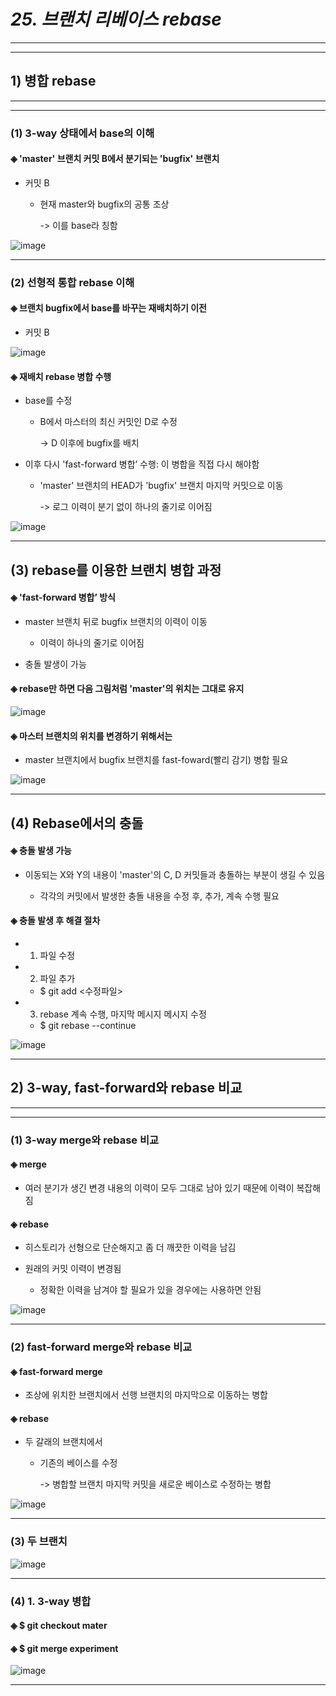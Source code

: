 # *25. 브랜치 리베이스 rebase*
- - -
* * *
## 1) 병합 rebase
- - -
* * *
### (1) 3-way 상태에서 base의 이해
#### ◈ 'master' 브랜치 커밋 B에서 분기되는 'bugfix' 브랜치
  - 커밋 B

    - 현재 master와 bugfix의 공통 조상

      -> 이를 base라 칭함

![image](https://github.com/JD12321/1-2-STD/assets/127118453/23b0ec12-cad5-4eda-b5ab-d1303fb3b564)
- - -
### (2) 선형적 통합 rebase 이해
#### ◈ 브랜치 bugfix에서 base를 바꾸는 재배치하기 이전
  - 커밋 B

![image](https://github.com/JD12321/1-2-STD/assets/127118453/5b187602-c66e-4022-8e02-91056276e373)
#### ◈ 재배치 rebase 병합 수행
  - base를 수정

    - B에서 마스터의 최신 커밋인 D로 수정

      -> D 이후에 bugfix를 배치
  - 이후 다시 'fast-forward 병합’ 수행: 이 병합을 직접 다시 해야함

    - 'master' 브랜치의 HEAD가 'bugfix' 브랜치 마지막 커밋으로 이동

      -> 로그 이력이 분기 없이 하나의 줄기로 이어짐

![image](https://github.com/JD12321/1-2-STD/assets/127118453/4a3a2a2c-6371-4293-b83c-8afe34a2f3d6)
- - -
## (3) rebase를 이용한 브랜치 병합 과정
#### ◈ 'fast-forward 병합’ 방식
  - master 브랜치 뒤로 bugfix 브랜치의 이력이 이동

    - 이력이 하나의 줄기로 이어짐
  - 충돌 발생이 가능
#### ◈ rebase만 하면 다음 그림처럼 'master'의 위치는 그대로 유지

![image](https://github.com/JD12321/1-2-STD/assets/127118453/e12012ee-cad1-45a5-a2ac-1c8776362e97)
#### ◈ 마스터 브랜치의 위치를 변경하기 위해서는
  - master 브랜치에서 bugfix 브랜치를 fast-foward(빨리 감기) 병합 필요

![image](https://github.com/JD12321/1-2-STD/assets/127118453/8f083e78-7870-4475-9fc1-e0200f76ed69)
- - -
## (4) Rebase에서의 충돌
#### ◈ 충돌 발생 가능
  - 이동되는 X와 Y의 내용이 'master'의 C, D 커밋들과 충돌하는 부분이 생길 수 있음

    - 각각의 커밋에서 발생한 충돌 내용을 수정 후, 추가, 계속 수행 필요
#### ◈ 충돌 발생 후 해결 절차
  - 1. 파일 수정

  - 2. 파일 추가

    - $ git add <수정파일>
  - 3. rebase 계속 수행, 마지막 메시지 메시지 수정

    - $ git rebase --continue

![image](https://github.com/JD12321/1-2-STD/assets/127118453/0a2ab083-0d9a-40e1-8c87-6b2903f87d28)
- - -
## 2) 3-way, fast-forward와 rebase 비교
- - -
* * *
### (1) 3-way merge와 rebase 비교
#### ◈ merge
  - 여러 분기가 생긴 변경 내용의 이력이 모두 그대로 남아 있기 때문에 이력이 복잡해짐
#### ◈ rebase
  - 히스토리가 선형으로 단순해지고 좀 더 깨끗한 이력을 남김

  - 원래의 커밋 이력이 변경됨

    - 정확한 이력을 남겨야 할 필요가 있을 경우에는 사용하면 안됨

![image](https://github.com/JD12321/1-2-STD/assets/127118453/cd3d734b-9391-4dd2-a61c-bf46b67df697)
- - -
### (2) fast-forward merge와 rebase 비교
#### ◈ fast-forward merge
  - 조상에 위치한 브랜치에서 선행 브랜치의 마지막으로 이동하는 병합
#### ◈ rebase
  - 두 갈래의 브랜치에서

    - 기존의 베이스를 수정

      -> 병합할 브랜치 마지막 커밋을 새로운 베이스로 수정하는 병합

![image](https://github.com/JD12321/1-2-STD/assets/127118453/4067ef18-238b-4353-87ce-18907356bef8)
- - -
### (3) 두 브랜치

![image](https://github.com/JD12321/1-2-STD/assets/127118453/22a3fb52-1f39-4449-82f9-f4c3687f85ee)
- - -
### (4) 1. 3-way 병합
#### ◈ $ git checkout mater
#### ◈ $ git merge experiment

![image](https://github.com/JD12321/1-2-STD/assets/127118453/fd2878d3-c170-471c-a1b3-c61d389ed55f)
- - -
